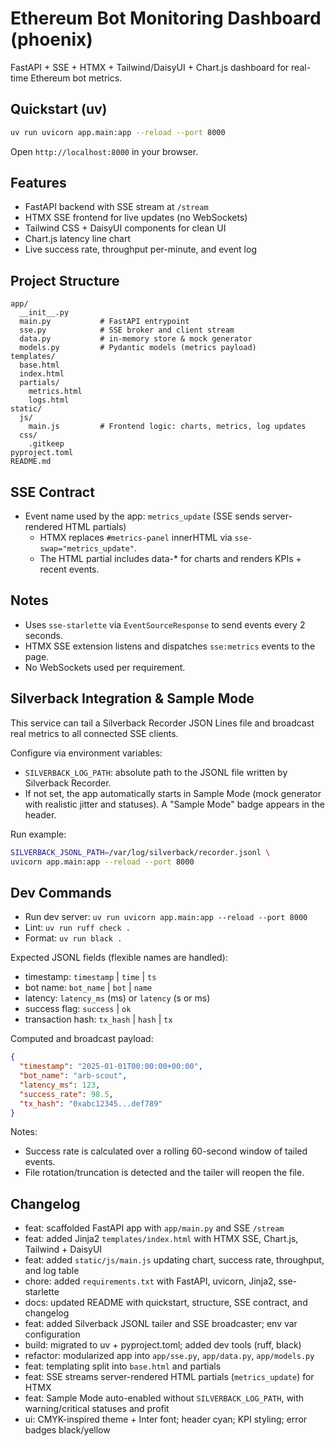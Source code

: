 # Ethereum Bot Monitoring Dashboard (phoenix)

FastAPI + SSE + HTMX + Tailwind/DaisyUI + Chart.js dashboard for real-time Ethereum bot metrics.

## Quickstart (uv)

```bash
uv run uvicorn app.main:app --reload --port 8000
```

Open `http://localhost:8000` in your browser.

## Features

- FastAPI backend with SSE stream at `/stream`
- HTMX SSE frontend for live updates (no WebSockets)
- Tailwind CSS + DaisyUI components for clean UI
- Chart.js latency line chart
- Live success rate, throughput per-minute, and event log

## Project Structure

```
app/
  __init__.py
  main.py           # FastAPI entrypoint
  sse.py            # SSE broker and client stream
  data.py           # in-memory store & mock generator
  models.py         # Pydantic models (metrics payload)
templates/
  base.html
  index.html
  partials/
    metrics.html
    logs.html
static/
  js/
    main.js         # Frontend logic: charts, metrics, log updates
  css/
    .gitkeep
pyproject.toml
README.md
```

## SSE Contract

- Event name used by the app: `metrics_update` (SSE sends server-rendered HTML partials)
  - HTMX replaces `#metrics-panel` innerHTML via `sse-swap="metrics_update"`.
  - The HTML partial includes data-* for charts and renders KPIs + recent events.

## Notes

- Uses `sse-starlette` via `EventSourceResponse` to send events every 2 seconds.
- HTMX SSE extension listens and dispatches `sse:metrics` events to the page.
- No WebSockets used per requirement.

## Silverback Integration & Sample Mode

This service can tail a Silverback Recorder JSON Lines file and broadcast real metrics to all connected SSE clients.

Configure via environment variables:

- `SILVERBACK_LOG_PATH`: absolute path to the JSONL file written by Silverback Recorder.
- If not set, the app automatically starts in Sample Mode (mock generator with realistic jitter and statuses). A "Sample Mode" badge appears in the header.

Run example:

```bash
SILVERBACK_JSONL_PATH=/var/log/silverback/recorder.jsonl \
uvicorn app.main:app --reload --port 8000
```

## Dev Commands

- Run dev server: `uv run uvicorn app.main:app --reload --port 8000`
- Lint: `uv run ruff check .`
- Format: `uv run black .`

Expected JSONL fields (flexible names are handled):

- timestamp: `timestamp` | `time` | `ts`
- bot name: `bot_name` | `bot` | `name`
- latency: `latency_ms` (ms) or `latency` (s or ms)
- success flag: `success` | `ok`
- transaction hash: `tx_hash` | `hash` | `tx`

Computed and broadcast payload:

```json
{
  "timestamp": "2025-01-01T00:00:00+00:00",
  "bot_name": "arb-scout",
  "latency_ms": 123,
  "success_rate": 98.5,
  "tx_hash": "0xabc12345...def789"
}
```

Notes:

- Success rate is calculated over a rolling 60-second window of tailed events.
- File rotation/truncation is detected and the tailer will reopen the file.

## Changelog

- feat: scaffolded FastAPI app with `app/main.py` and SSE `/stream`
- feat: added Jinja2 `templates/index.html` with HTMX SSE, Chart.js, Tailwind + DaisyUI
- feat: added `static/js/main.js` updating chart, success rate, throughput, and log table
- chore: added `requirements.txt` with FastAPI, uvicorn, Jinja2, sse-starlette
- docs: updated README with quickstart, structure, SSE contract, and changelog
- feat: added Silverback JSONL tailer and SSE broadcaster; env var configuration
- build: migrated to uv + pyproject.toml; added dev tools (ruff, black)
- refactor: modularized app into `app/sse.py`, `app/data.py`, `app/models.py`
- feat: templating split into `base.html` and partials
- feat: SSE streams server-rendered HTML partials (`metrics_update`) for HTMX
- feat: Sample Mode auto-enabled without `SILVERBACK_LOG_PATH`, with warning/critical statuses and profit
- ui: CMYK-inspired theme + Inter font; header cyan; KPI styling; error badges black/yellow
